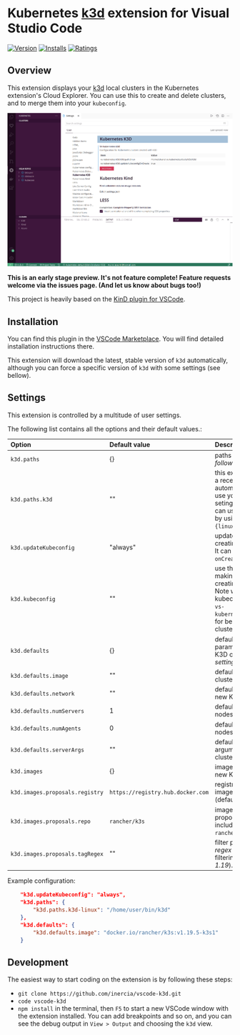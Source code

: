 # Kubernetes [k3d](https://github.com/rancher/k3d) extension for Visual Studio Code

[![Version](https://vsmarketplacebadge.apphb.com/version/inercia.vscode-k3d.svg)](https://marketplace.visualstudio.com/items?itemName=inercia.vscode-k3d)
[![Installs](https://vsmarketplacebadge.apphb.com/installs/inercia.vscode-k3d.svg)](https://marketplace.visualstudio.com/items?itemName=inercia.vscode-k3d)
[![Ratings](https://vsmarketplacebadge.apphb.com/rating/inercia.vscode-k3d.svg)](https://vsmarketplacebadge.apphb.com/rating/inercia.vscode-k3d.svg)

## Overview

This extension displays your [k3d](https://github.com/rancher/k3d) local clusters
in the Kubernetes extension's Cloud Explorer. You can use this to create and
delete clusters, and to merge them into your `kubeconfig`.

![](images/screencast-1.gif)

**This is an early stage preview. It's not feature complete! Feature requests
welcome via the issues page. (And let us know about bugs too!)**

This project is heavily based on the [KinD plugin for VSCode](https://github.com/deislabs/kind-vscode).

## Installation

You can find this plugin in the
[VSCode Marketplace](https://marketplace.visualstudio.com/items?itemName=inercia.vscode-k3d).
You will find detailed installation instructions there.

This extension will download the latest, stable version of `k3d` automatically, although you can
force a specific version of `k3d` with some settings (see bellow).

## Settings

This extension is controlled by a multitude of user settings.

The following list contains all the options and their default values.:

| Option | Default value | Description |
| :--- | :--- | :--- |
| `k3d.paths` | {} | paths for different tools. _[see following settings]_ |
| `k3d.paths.k3d` | "" | this extension will download a recent version of `k3d` automatically, but you can use your own binary by seting this parameter. You can use OS-specific binaries by using `k3d.paths.k3d-{linux,mac,windows}` instead. |
| `k3d.updateKubeconfig` | "always" | update the kubeconfig after creating/destroying a cluster. It can be `always`, `never` or `onCreate`. |
| `k3d.kubeconfig` | "" | use this kubeconfig for making modificatios after creating/destroying clusters. Note well that this kubeconfig must be in the `vs-kubernetes.knownKubeconfigs` for being shown in the clusters view. |
| `k3d.defaults` | {} | defaults for different parameters used for new K3D clusters. _[see following settings]_ |
| `k3d.defaults.image` | "" | default image for new K3D clusters. |
| `k3d.defaults.network` | "" | default existing network for new K3D cluster. |
| `k3d.defaults.numServers` | 1 | default number of server nodes for new K3D clusters. |
| `k3d.defaults.numAgents` | 0 | default number of agent nodes for new K3D clusters. |
| `k3d.defaults.serverArgs` | "" | default K3S server arguments for new K3D clusters. |
| `k3d.images` | {} | images used for creating new K3D cluster nodes |
| `k3d.images.proposals.registry`| `https://registry.hub.docker.com` | registry used for looking for images for the cluster (defaults to the Docker Hub). |
| `k3d.images.proposals.repo` | `rancher/k3s` | image repository used for proposing different images, including the namespace (ie, `rancher/k3s`) |
| `k3d.images.proposals.tagRegex` | "" | filter proposed images with a _regex_ (ie, `.*v1\\.19.*` for filtering all the images with _1.19_). |

Example configuration:

```JSON
    "k3d.updateKubeconfig": "always",
    "k3d.paths": {
        "k3d.paths.k3d-linux": "/home/user/bin/k3d"
    },
    "k3d.defaults": {
        "k3d.defaults.image": "docker.io/rancher/k3s:v1.19.5-k3s1"
    }

```

## Development

The easiest way to start coding on the extension is by following these steps:

* `git clone https://github.com/inercia/vscode-k3d.git`
* `code vscode-k3d`
* `npm install` in the terminal, then `F5` to start a new VSCode window
with the extension installed. You can add breakpoints and so on, and you
can see the debug output in `View > Output` and choosing the `k3d` view.
